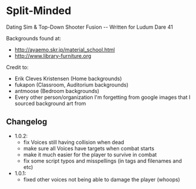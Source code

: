 # Split-Minded

Dating Sim &amp; Top-Down Shooter Fusion -- Written for Ludum Dare 41

Backgrounds found at:
 * http://ayaemo.skr.jp/material_school.html
 * http://www.library-furniture.org

Credit to:
 * Erik Cleves Kristensen (Home backgrounds)
 * fukapon (Classroom, Auditorium backgrounds)
 * antmoose (Bedroom backgrounds)
 * Every other person/organization I'm forgetting from google images that I sourced background art from

## Changelog
 * 1.0.2:
    - fix Voices still having collision when dead
    - make sure all Voices have targets when combat starts
    - make it much easier for the player to survive in combat
    - fix some script typos and misspellings (in tags and filenames and etc)
 * 1.0.1:
    - fixed other voices not being able to damage the player (whoops)
